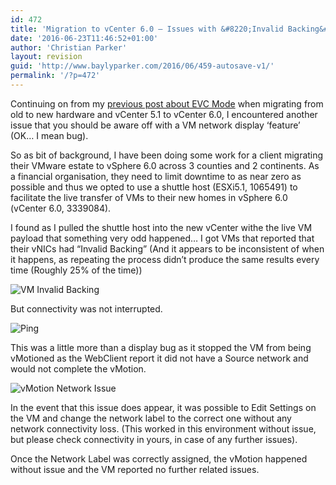 ```yaml
---
id: 472
title: 'Migration to vCenter 6.0 – Issues with &#8220;Invalid Backing&#8221;'
date: '2016-06-23T11:46:52+01:00'
author: 'Christian Parker'
layout: revision
guid: 'http://www.baylyparker.com/2016/06/459-autosave-v1/'
permalink: '/?p=472'
---
```


Continuing on from my [previous post about EVC Mode](http://www.baylyparker.com/2016/06/migration-vcenter-5-1-6-0-issues-evc-mode/) when migrating from old to new hardware and vCenter 5.1 to vCenter 6.0, I encountered another issue that you should be aware off with a VM network display ‘feature’ (OK… I mean bug).

So as bit of background, I have been doing some work for a client migrating their VMware estate to vSphere 6.0 across 3 counties and 2 continents. As a financial organisation, they need to limit downtime to as near zero as possible and thus we opted to use a shuttle host (ESXi5.1, 1065491) to facilitate the live transfer of VMs to their new homes in vSphere 6.0 (vCenter 6.0, 3339084).

I found as I pulled the shuttle host into the new vCenter withe the live VM payload that something very odd happened… I got VMs that reported that their vNICs had “Invalid Backing” (And it appears to be inconsistent of when it happens, as repeating the process didn’t produce the same results every time (Roughly 25% of the time))

![VM Invalid Backing](https://i0.wp.com/www.baylyparker.com/wp-content/uploads/2016/06/VM-InvalidBacking.png?resize=692%2C253)

But connectivity was not interrupted.

![Ping](https://i0.wp.com/www.baylyparker.com/wp-content/uploads/2016/06/Ping.png?resize=562%2C133)

This was a little more than a display bug as it stopped the VM from being vMotioned as the WebClient report it did not have a Source network and would not complete the vMotion.

![vMotion Network Issue](https://i0.wp.com/www.baylyparker.com/wp-content/uploads/2016/06/Vmotion-Network.png?resize=869%2C161)

In the event that this issue does appear, it was possible to Edit Settings on the VM and change the network label to the correct one without any network connectivity loss. (This worked in this environment without issue, but please check connectivity in yours, in case of any further issues).

Once the Network Label was correctly assigned, the vMotion happened without issue and the VM reported no further related issues.
